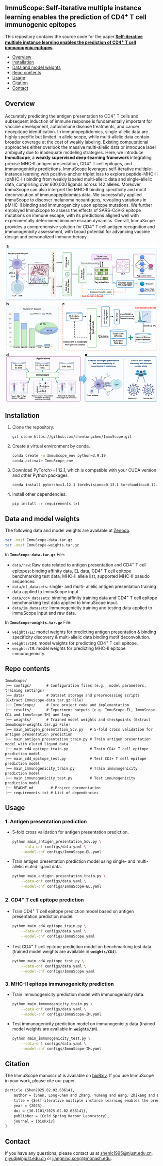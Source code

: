 ## ImmuScope: Self-iterative multiple instance learning enables the prediction of CD4<sup>+</sup> T cell immunogenic epitopes

This repository contains the source code for the paper **[Self-iterative multiple instance learning enables the prediction of CD4<sup>+</sup> T cell immunogenic epitopes](https://doi.org/10.1101/2025.02.02.636141)**.

- [Overview](#overview)
- [Installation](#installation)
- [Data and model weights](#data-and-model-weights)
- [Repo contents](#repo-contents)
- [Usage](#usage)
- [Citation](#citation)
- [Contact](#contact)

## Overview
Accurately predicting the antigen presentation to CD4<sup>+</sup> T cells and subsequent induction of immune response is fundamentally important for vaccine development, autoimmune disease treatments, and cancer neoepitope identification. In immunopeptidomics, single-allelic data are highly specific but limited in allele scope, while multi-allelic data contain broader coverage at the cost of weakly labeling. Existing computational approaches either overlook the massive multi-allelic data or introduce label ambiguity due to inadequate modeling strategies. Here, we introduce **ImmuScope**, a **weakly supervised deep-learning framework** integrating precise MHC-II antigen presentation, CD4<sup>+</sup> T cell epitopes, and immunogenicity predictions. ImmuScope leverages self-iterative multiple-instance learning with positive-anchor triplet loss to explore peptide-MHC-II (pMHC-II) binding from weakly labeled multi-allelic data and single-allelic data, comprising over 600,000 ligands across 142 alleles. Moreover, ImmuScope can also interpret the MHC-II binding specificity and motif deconvolution of immunopeptidomics data. We successfully applied ImmuScope to discover melanoma neoantigens, revealing variations in pMHC-II binding and immunogenicity upon epitope mutations. We further employed ImmuScope to assess the effects of SARS-CoV-2 epitope mutations on immune escape, with its predictions aligned well with experimentally determined immune escape dynamics. Overall, ImmuScope provides a comprehensive solution for CD4<sup>+</sup> T cell antigen recognition and immunogenicity assessment, with broad potential for advancing vaccine design and personalized immunotherapy.

![model](./model.png)

## Installation

1. Clone the repository.

   ```bash
   git clone https://github.com/shenlongchen/ImmuScope.git
   ```
2. Create a virtual environment by conda.

   ```bash
   conda create -n ImmuScope_env python=3.9.19
   conda activate ImmuScope_env
   ```
3. Download PyTorch>=1.12.1, which is compatible with your CUDA version and other Python packages.
   
   ```bash
   conda install pytorch==1.12.1 torchvision==0.13.1 torchaudio==0.12.1 cudatoolkit=11.6 -c pytorch -c conda-forge
   ```
4. Install other dependencies.
   
   ```bash
   pip install -r requirements.txt
   ```

## Data and model weights

The following data and model weights are available at [Zenodo](https://doi.org/10.5281/zenodo.14184201).

   ```bash
   tar -xvzf ImmuScope-data.tar.gz
   tar -xvzf ImmuScope-weights.tar.gz
   ```

In **`ImmuScope-data.tar.gz`** File:
- `data/raw`: Raw data related to antigen presentation and CD4<sup>+</sup> T cell epitopes: binding affinity data, EL
  data, CD4<sup>+</sup> T cell epitope benchmarking test data, MHC-II allele list, supported MHC-II pseudo sequences.
- `data/el_datasets`: single- and multi- allelic antigen presentation training data applied
  to ImmuScope input.
- `data/cd4_datasets`: binding affinity training data and CD4<sup>+</sup> T cell epitope benchmarking test data applied to
  ImmuScope input.
- `data/im_datasets`: Immunogenicity training and testing data applied to ImmuScope input and raw data.

In **`ImmuScope-weights.tar.gz`** File:
- `weights/EL`: model weights for predicting antigen presentation & binding specificity discovery & multi-allelic data
  binding motif deconvolution.
- `weights/CD4`: model weights for predicting CD4<sup>+</sup> T cell epitope.
- `weights/IM`: model weights for predicting MHC-II epitope immunogenicity.

## Repo contents
```shell
ImmuScope/
│── configs/       # Configuration files (e.g., model parameters, training settings)
│── data/          # Dataset storage and preprocessing scripts (Extract ImmuScope-data.tar.gz File)
│── ImmuScope/     # Core project code and implementation
│── results/       # Experiment outputs (e.g. ImmuScope-EL, ImmuScope-CD4 and ImmuScope-IM) and logs
│── weights/       # Trained model weights and checkpoints (Extract ImmuScope-weights.tar.gz File)
│── main_antigen_presentation_5cv.py   # 5-fold cross validation for antigen presentation prediction
│── main_antigen_presentation_train.py # Train antigen presentation model with eluted ligand data
│── main_cd4_epitope_train.py          # Train CD4+ T cell epitope prediction model
│── main_cd4_epitope_test.py           # Test CD4+ T cell epitope prediction model
│── main_immunogenicity_train.py       # Train immunogenicity prediction model
│── main_immunogenicity_test.py        # Test immunogenicity prediction model
│── README.md        # Project documentation
│── requirements.txt # List of dependencies
```

## Usage

### 1. Antigen presentation prediction

- 5-fold cross validation for antigen presentation prediction.

  ```bash
  python main_antigen_presentation_5cv.py \
      --data-cnf configs/data.yaml \
      --model-cnf configs/ImmuScope-EL.yaml
  ```
- Train antigen presentation prediction model using single- and multi-allelic eluted ligand data.

  ```bash
  python main_antigen_presentation_train.py \
      --data-cnf configs/data.yaml \
      --model-cnf configs/ImmuScope-EL.yaml
  ```

### 2. CD4<sup>+</sup> T cell epitope prediction

- Train CD4<sup>+</sup> T cell epitope prediction model based on antigen presentation prediction model.

  ```bash
  python main_cd4_epitope_train.py \
      --data-cnf configs/data.yaml \
      --model-cnf configs/ImmuScope.yaml
  ```

- Test CD4<sup>+</sup> T cell epitope prediction model on benchmarking test data (trained model weights are available in **`weights/CD4`**).

  ```bash
  python main_cd4_epitope_test.py \
      --data-cnf configs/data.yaml \
      --model-cnf configs/ImmuScope.yaml                                 
  ```

### 3. MHC-II epitope immunogenicity prediction

- Train immunogenicity prediction model with immunogenicity data.

  ```bash
  python main_immunogenicity_train.py \
      --data-cnf configs/data.yaml \
      --model-cnf configs/ImmuScope-IM.yaml
  ```
- Test immunogenicity prediction model on immunogenicity data (trained model weights are available in **`weights/IM`**).

  ```bash
  python main_immunogenicity_test.py \
      --data-cnf configs/data.yaml \
      --model-cnf configs/ImmuScope-IM.yaml
  ```

## Citation
The ImmuScope manuscript is available on [bioRxiv](https://doi.org/10.1101/2025.02.02.636141). If you use ImmuScope in your work, please cite our paper.
```tex
@article {Shen2025.02.02.636141,
	author = {Shen, Long-Chen and Zhang, Yumeng and Wang, Zhikang and Littler, Dene R. and Yan, Liu and Tang, Jinhui and Rossjohn, Jamie and Yu, Dong-Jun and Song, Jiangning},
	title = {Self-iterative multiple instance learning enables the prediction of CD4+ T cell immunogenic epitopes},
	year = {2025},
	doi = {10.1101/2025.02.02.636141},
	publisher = {Cold Spring Harbor Laboratory},
	journal = {bioRxiv}
}
```

## Contact

If you have any questions, please contact us
at [shenlc1995@njust.edu.cn](mailto:shenlc1995@njust.edu.cn), [njyudj@njust.edu.cn](mailto:njyudj@njust.edu.cn)
or [jiangning.song@monash.edu](mailto:jiangning.song@monash.edu).
